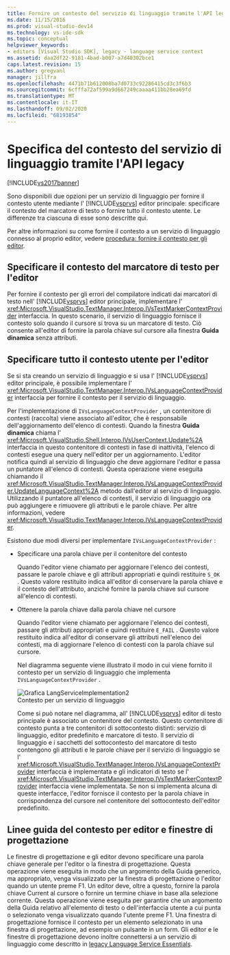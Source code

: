 ```yaml
---
title: Fornire un contesto del servizio di linguaggio tramite l'API legacy | Microsoft Docs
ms.date: 11/15/2016
ms.prod: visual-studio-dev14
ms.technology: vs-ide-sdk
ms.topic: conceptual
helpviewer_keywords:
- editors [Visual Studio SDK], legacy - language service context
ms.assetid: daa2df22-9181-4bad-b007-a7d40302bce1
caps.latest.revision: 15
ms.author: gregvanl
manager: jillfra
ms.openlocfilehash: 4471b71b612008ba7d0733c92286415cd3c3f6b3
ms.sourcegitcommit: 6cfffa72af599a9d667249caaaa411bb28ea69fd
ms.translationtype: MT
ms.contentlocale: it-IT
ms.lasthandoff: 09/02/2020
ms.locfileid: "68193854"
---
```

# <a name="providing-a-language-service-context-by-using-the-legacy-api"></a>Specifica del contesto del servizio di linguaggio tramite l'API legacy
[!INCLUDE[vs2017banner](../includes/vs2017banner.md)]

Sono disponibili due opzioni per un servizio di linguaggio per fornire il contesto utente mediante l' [!INCLUDE[vsprvs](../includes/vsprvs-md.md)] editor principale: specificare il contesto del marcatore di testo o fornire tutto il contesto utente. Le differenze tra ciascuna di esse sono descritte qui.  
  
 Per altre informazioni su come fornire il contesto a un servizio di linguaggio connesso al proprio editor, vedere [procedura: fornire il contesto per gli editor](../extensibility/how-to-provide-context-for-editors.md).  
  
## <a name="provide-text-marker-context-to-the-editor"></a>Specificare il contesto del marcatore di testo per l'editor  
 Per fornire il contesto per gli errori del compilatore indicati dai marcatori di testo nell' [!INCLUDE[vsprvs](../includes/vsprvs-md.md)] editor principale, implementare l' <xref:Microsoft.VisualStudio.TextManager.Interop.IVsTextMarkerContextProvider> interfaccia. In questo scenario, il servizio di linguaggio fornisce il contesto solo quando il cursore si trova su un marcatore di testo. Ciò consente all'editor di fornire la parola chiave sul cursore alla finestra **Guida dinamica** senza attributi.  
  
## <a name="provide-all-user-context-to-the-editor"></a>Specificare tutto il contesto utente per l'editor  
 Se si sta creando un servizio di linguaggio e si usa l' [!INCLUDE[vsprvs](../includes/vsprvs-md.md)] editor principale, è possibile implementare l' <xref:Microsoft.VisualStudio.TextManager.Interop.IVsLanguageContextProvider> interfaccia per fornire il contesto per il servizio di linguaggio.  
  
 Per l'implementazione di `IVsLanguageContextProvider` , un contenitore di contesti (raccolta) viene associato all'editor, che è responsabile dell'aggiornamento dell'elenco di contesti. Quando la finestra **Guida dinamica** chiama l' <xref:Microsoft.VisualStudio.Shell.Interop.IVsUserContext.Update%2A> interfaccia in questo contenitore di contesti in fase di inattività, l'elenco di contesti esegue una query nell'editor per un aggiornamento. L'editor notifica quindi al servizio di linguaggio che deve aggiornare l'editor e passa un puntatore all'elenco di contesti. Questa operazione viene eseguita chiamando il <xref:Microsoft.VisualStudio.TextManager.Interop.IVsLanguageContextProvider.UpdateLanguageContext%2A> metodo dall'editor al servizio di linguaggio. Utilizzando il puntatore all'elenco di contesti, il servizio di linguaggio ora può aggiungere e rimuovere gli attributi e le parole chiave. Per altre informazioni, vedere <xref:Microsoft.VisualStudio.TextManager.Interop.IVsLanguageContextProvider>.  
  
 Esistono due modi diversi per implementare `IVsLanguageContextProvider` :  
  
- Specificare una parola chiave per il contenitore del contesto  
  
   Quando l'editor viene chiamato per aggiornare l'elenco dei contesti, passare le parole chiave e gli attributi appropriati e quindi restituire `S_OK` . Questo valore restituito indica all'editor di conservare la parola chiave e il contesto dell'attributo, anziché fornire la parola chiave sul cursore all'elenco di contesti.  
  
- Ottenere la parola chiave dalla parola chiave nel cursore  
  
   Quando l'editor viene chiamato per aggiornare l'elenco dei contesti, passare gli attributi appropriati e quindi restituire `E_FAIL` . Questo valore restituito indica all'editor di conservare gli attributi nell'elenco dei contesti, ma di aggiornare l'elenco di contesti con la parola chiave sul cursore.  
  
  Nel diagramma seguente viene illustrato il modo in cui viene fornito il contesto per un servizio di linguaggio che implementa `IVsLanguageContextProvider` .  
  
  ![Grafica LangServiceImplementation2](../extensibility/media/vslanguageservice2.gif "vsLanguageService2")  
  Contesto per un servizio di linguaggio  
  
  Come si può notare nel diagramma, all' [!INCLUDE[vsprvs](../includes/vsprvs-md.md)] editor di testo principale è associato un contenitore del contesto. Questo contenitore di contesto punta a tre contenitori di sottocontesto distinti: servizio di linguaggio, editor predefinito e marcatore di testo. Il servizio di linguaggio e i sacchetti del sottocontesto del marcatore di testo contengono gli attributi e le parole chiave per il servizio di linguaggio se l' <xref:Microsoft.VisualStudio.TextManager.Interop.IVsLanguageContextProvider> interfaccia è implementata e gli indicatori di testo se l' <xref:Microsoft.VisualStudio.TextManager.Interop.IVsTextMarkerContextProvider> interfaccia viene implementata. Se non si implementa alcuna di queste interfacce, l'editor fornisce il contesto per la parola chiave in corrispondenza del cursore nel contenitore del sottocontesto dell'editor predefinito.  
  
## <a name="context-guidelines-for-editors-and-designers"></a>Linee guida del contesto per editor e finestre di progettazione  
 Le finestre di progettazione e gli editor devono specificare una parola chiave generale per l'editor o la finestra di progettazione. Questa operazione viene eseguita in modo che un argomento della Guida generico, ma appropriato, venga visualizzato per la finestra di progettazione o l'editor quando un utente preme F1. Un editor deve, oltre a questo, fornire la parola chiave Current al cursore o fornire un termine chiave in base alla selezione corrente. Questa operazione viene eseguita per garantire che un argomento della Guida relativo all'elemento di testo o dell'interfaccia utente a cui punta o selezionato venga visualizzato quando l'utente preme F1. Una finestra di progettazione fornisce il contesto per un elemento selezionato in una finestra di progettazione, ad esempio un pulsante in un form. Gli editor e le finestre di progettazione devono inoltre connettersi a un servizio di linguaggio come descritto in [legacy Language Service Essentials](../extensibility/internals/legacy-language-service-essentials.md).
